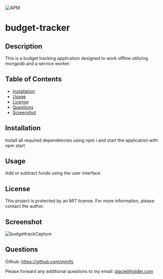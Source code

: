 ![APM](https://img.shields.io/apm/l/vim-mode?style=plastic)
# budget-tracker 

## Description

This is a budget tracking application designed to work offline utilizing mongodb and a service worker.

## Table of Contents

* [Installation](#installation)
* [Usage](#usage)
* [License](#license)
* [Questions](#questions)
* [Screenshot](#screenshot)


## Installation

Install all required dependencies using npm i and start the application with npm start


## Usage

Add or subtract funds using the user interface.


## License

This project is protected by an MIT license. For more information, please contact the author.


## Screenshot

![budgettrackCapture](https://user-images.githubusercontent.com/85654339/142740604-f0c86542-cf3a-40dd-9a09-92a68a99e990.PNG)



## Questions

Github: https://github.com/mmifs

Please forward any additional questions to my email: place@holder.com
